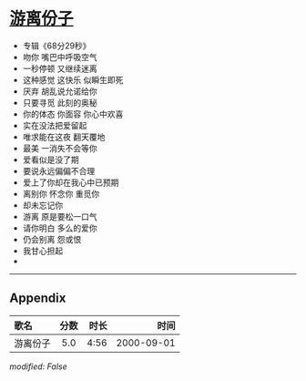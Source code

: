 # [游离份子](https://music.163.com/song?id=25870068)

* 专辑《68分29秒》
* 吻你 嘴巴中呼吸空气
* 一秒停顿 又继续迷离
* 这种感觉 这快乐 似瞬生即死
* 厌弃 胡乱说允诺给你
* 只要寻觅 此刻的奥秘
* 你的体态 你面容 你心中欢喜
* 实在没法把爱留起
* 唯求能在这夜 翻天覆地
* 最美 一消失不会等你
* 爱看似是没了期
* 要说永远偏偏不合理
* 爱上了你却在我心中已预期
* 离别你 怀念你 重觅你
* 却未忘记你
* 游离 原是要松一口气
* 请你明白 多么的爱你
* 仍会别离 怨或恨
* 我甘心担起
* 


---

## Appendix

|歌名|分数|时长|时间|
|:---|:---:|---:|---:|
|游离份子|5.0|4:56|2000-09-01

*modified: False*